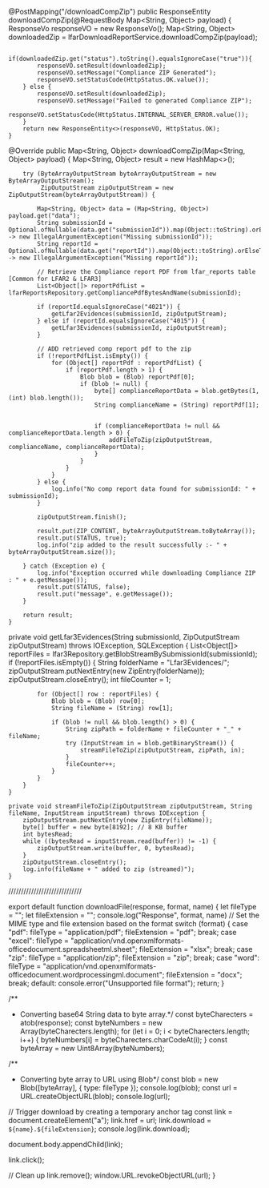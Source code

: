   @PostMapping("/downloadCompZip")
    public ResponseEntity<ResponseVo> downloadCompZip(@RequestBody Map<String, Object> payload) {
        ResponseVo responseVO = new ResponseVo();
        Map<String, Object> downloadedZip = lfarDownloadReportService.downloadCompZip(payload);

        if(downloadedZip.get("status").toString().equalsIgnoreCase("true")){
            responseVO.setResult(downloadedZip);
            responseVO.setMessage("Compliance ZIP Generated");
            responseVO.setStatusCode(HttpStatus.OK.value());
        } else {
            responseVO.setResult(downloadedZip);
            responseVO.setMessage("Failed to generated Compliance ZIP");
            responseVO.setStatusCode(HttpStatus.INTERNAL_SERVER_ERROR.value());
        }
        return new ResponseEntity<>(responseVO, HttpStatus.OK);
    }
  
  
  
  
  
  @Override
    public Map<String, Object> downloadCompZip(Map<String, Object> payload) {
        Map<String, Object> result = new HashMap<>();

        try (ByteArrayOutputStream byteArrayOutputStream = new ByteArrayOutputStream();
             ZipOutputStream zipOutputStream = new ZipOutputStream(byteArrayOutputStream)) {

            Map<String, Object> data = (Map<String, Object>) payload.get("data");
            String submissionId = Optional.ofNullable(data.get("submissionId")).map(Object::toString).orElseThrow(() -> new IllegalArgumentException("Missing submissionId"));
            String reportId = Optional.ofNullable(data.get("reportId")).map(Object::toString).orElseThrow(() -> new IllegalArgumentException("Missing reportId"));

            // Retrieve the Compliance report PDF from lfar_reports table [Common for LFAR2 & LFAR3]
            List<Object[]> reportPdfList = lfarReportsRepository.getCompliancePdfBytesAndName(submissionId);

            if (reportId.equalsIgnoreCase("4021")) {
                getLfar2Evidences(submissionId, zipOutputStream);
            } else if (reportId.equalsIgnoreCase("4015")) {
                getLfar3Evidences(submissionId, zipOutputStream);
            }

            // ADD retrieved comp report pdf to the zip
            if (!reportPdfList.isEmpty()) {
                for (Object[] reportPdf : reportPdfList) {
                    if (reportPdf.length > 1) {
                        Blob blob = (Blob) reportPdf[0];
                        if (blob != null) {
                            byte[] complianceReportData = blob.getBytes(1, (int) blob.length());
                            String complianceName = (String) reportPdf[1];


                            if (complianceReportData != null && complianceReportData.length > 0) {
                                addFileToZip(zipOutputStream, complianceName, complianceReportData);
                            }
                        }
                    }
                }
            } else {
                log.info("No comp report data found for submissionId: " + submissionId);
            }

            zipOutputStream.finish();

            result.put(ZIP_CONTENT, byteArrayOutputStream.toByteArray());
            result.put(STATUS, true);
            log.info("zip added to the result successfully :- " + byteArrayOutputStream.size());

        } catch (Exception e) {
            log.info("Exception occurred while downloading Compliance ZIP : " + e.getMessage());
            result.put(STATUS, false);
            result.put("message", e.getMessage());
        }

        return result;
    }

 
 
 
 
 private void getLfar3Evidences(String submissionId, ZipOutputStream zipOutputStream) throws IOException, SQLException {
        List<Object[]> reportFiles = lfar3Repository.getBlobStreamBySubmissionId(submissionId);
        if (!reportFiles.isEmpty()) {
            String folderName = "Lfar3Evidences/";
            zipOutputStream.putNextEntry(new ZipEntry(folderName));
            zipOutputStream.closeEntry();
            int fileCounter = 1;

            for (Object[] row : reportFiles) {
                Blob blob = (Blob) row[0];
                String fileName = (String) row[1];

                if (blob != null && blob.length() > 0) {
                    String zipPath = folderName + fileCounter + "_" + fileName;
                    try (InputStream in = blob.getBinaryStream()) {
                        streamFileToZip(zipOutputStream, zipPath, in);
                    }
                    fileCounter++;
                }
            }
        }
    }

    private void streamFileToZip(ZipOutputStream zipOutputStream, String fileName, InputStream inputStream) throws IOException {
        zipOutputStream.putNextEntry(new ZipEntry(fileName));
        byte[] buffer = new byte[8192]; // 8 KB buffer
        int bytesRead;
        while ((bytesRead = inputStream.read(buffer)) != -1) {
            zipOutputStream.write(buffer, 0, bytesRead);
        }
        zipOutputStream.closeEntry();
        log.info(fileName + " added to zip (streamed)");
    }
	
	
	
/////////////////////////////

export default function downloadFile(response, format, name) {
  let fileType = "";
  let fileExtension = "";
  console.log("Response",  format, name)
  // Set the MIME type and file extension based on the format
  switch (format) {
    case "pdf":
      fileType = "application/pdf";
      fileExtension = "pdf";
      break;
    case "excel":
      fileType =
        "application/vnd.openxmlformats-officedocument.spreadsheetml.sheet";
      fileExtension = "xlsx";
      break;
    case "zip":
      fileType = "application/zip";
      fileExtension = "zip";
      break;
    case "word":
      fileType =
        "application/vnd.openxmlformats-officedocument.wordprocessingml.document";
      fileExtension = "docx";
      break;
    default:
      console.error("Unsupported file format");
      return;
  }

  /**
   * Converting base64 String data to byte array.*/
  const byteCharecters = atob(response);
  const byteNumbers = new Array(byteCharecters.length);
  for (let i = 0; i < byteCharecters.length; i++) {
    byteNumbers[i] = byteCharecters.charCodeAt(i);
  }
  const byteArray = new Uint8Array(byteNumbers);

  /**
   * Converting byte array to URL using Blob*/
  const blob = new Blob([byteArray], { type: fileType });
  console.log(blob);
  const url = URL.createObjectURL(blob);
  console.log(url);

  // Trigger download by creating a temporary anchor tag
  const link = document.createElement("a");
  link.href = url;
  link.download = `${name}.${fileExtension}`;
  console.log(link.download);

  document.body.appendChild(link);

  link.click();

  // Clean up
  link.remove();
  window.URL.revokeObjectURL(url);
}
